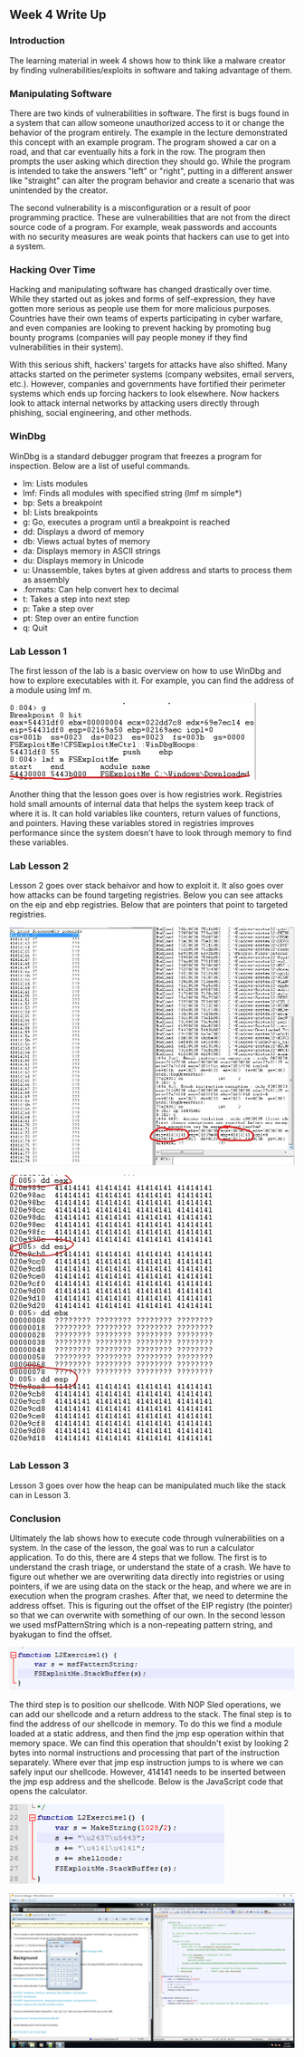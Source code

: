 ## Week 4 Write Up
### Introduction
The learning material in week 4 shows how to think like a malware creator by finding vulnerabilities/exploits in software and taking advantage of them.

### Manipulating Software
There are two kinds of vulnerabilities in software.  The first is bugs found in a system that can allow someone unauthorized access to it or change the behavior of the program entirely.  The example in the lecture demonstrated this concept with an example program.  The program showed a car on a road, and that car eventually hits a fork in the row.  The program then prompts the user asking which direction they should go.  While the program is intended to take the answers "left" or "right", putting in a different answer like "straight" can alter the program behavior and create a scenario that was unintended by the creator.

The second vulnerability is a misconfiguration or a result of poor programming practice.  These are vulnerabilities that are not from the direct source code of a program. For example, weak passwords and accounts with no security measures are weak points that hackers can use to get into a system.

### Hacking Over Time
Hacking and manipulating software has changed drastically over time.  While they started out as jokes and forms of self-expression, they have gotten more serious as people use them for more malicious purposes.  Countries have their own teams of experts participating in cyber warfare, and even companies are looking to prevent hacking by promoting bug bounty programs (companies will pay people money if they find vulnerabilities in their system).

With this serious shift, hackers' targets for attacks have also shifted.  Many attacks started on the perimeter systems (company websites, email servers, etc.).  However, companies and governments have fortified their perimeter systems which ends up forcing hackers to look elsewhere.  Now hackers look to attack internal networks by attacking users directly through phishing, social engineering, and other methods.

### WinDbg
WinDbg is a standard debugger program that freezes a program for inspection.  Below are a list of useful commands.
- lm: Lists modules
- lmf: Finds all modules with specified string (lmf m simple*)
- bp: Sets a breakpoint
- bl: Lists breakpoints
- g: Go, executes a program until a breakpoint is reached
- dd: Displays a dword of memory
- db: Views actual bytes of memory
- da: Displays memory in ASCII strings
- du: Displays memory in Unicode
- u: Unassemble, takes bytes at given address and starts to process them as assembly
- .formats: Can help convert hex to decimal
- t: Takes a step into next step
- p: Take a step over
- pt: Step over an entire function
- q: Quit

### Lab Lesson 1
The first lesson of the lab is a basic overview on how to use WinDbg and how to explore executables with it.  For example, you can find the address of a module using lmf m.

![](images/image1.jpg)

Another thing that the lesson goes over is how registries work.  Registries hold small amounts of internal data that helps the system keep track of where it is.  It can hold variables like counters, return values of functions, and pointers.  Having these variables stored in registries improves performance since the system doesn't have to look through memory to find these variables.

### Lab Lesson 2
Lesson 2 goes over stack behaivor and how to exploit it.  It also goes over how attacks can be found targeting registries.  Below you can see attacks on the eip and ebp registries.  Below that are pointers that point to targeted registries.

![](images/image2.jpg)

![](images/image3.jpg)

### Lab Lesson 3
Lesson 3 goes over how the heap can be manipulated much like the stack can in Lesson 3.

### Conclusion
Ultimately the lab shows how to execute code through vulnerabilities on a system.  In the case of the lesson, the goal was to run a calculator application.  To do this, there are 4 steps that we follow.  The first is to understand the crash triage, or understand the state of a crash.  We have to figure out whether we are overwriting data directly into registries or using pointers, if we are using data on the stack or the heap, and where we are in execution when the program crashes.  After that, we need to determine the address offset.  This is figuring out the offset of the EIP registry (the pointer) so that we can overwrite with something of our own.  In the second lesson we used msfPatternString which is a non-repeating pattern string, and byakugan to find the offset.

![](images/image4.PNG)

The third step is to position our shellcode.  With NOP Sled operations, we can add our shellcode and a return address to the stack.  The final step is to find the address of our shellcode in memory.  To do this we find a module loaded at a static address, and then find the jmp esp operation within that memory space.  We can find this operation that shouldn't exist by looking 2 bytes into normal instructions and processing that part of the instruction separately.  Where ever that jmp esp instruction jumps to is where we can safely input our shellcode.  However, 414141 needs to be inserted between the jmp esp address and the shellcode.  Below is the JavaScript code that opens the calculator.

![](images/image5.PNG)

![](images/image6.PNG)
